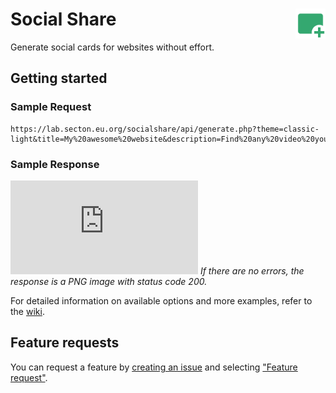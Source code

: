 <h1>
  <img src="https://github.com/WeAreSecton/SocialShareAPI/blob/master/assets/img/icon.png?raw=true" align="right" width="48" height="48" />
  Social Share
</h1>
Generate social cards for websites without effort.

## Getting started
### Sample Request
```
https://lab.secton.eu.org/socialshare/api/generate.php?theme=classic-light&title=My%20awesome%20website&description=Find%20any%20video%20you%20want%20within%20seconds.
```
### Sample Response
![img](https://lab.secton.eu.org/socialshare/api/generate.php?theme=classic-light&title=My%20awesome%20website&description=Find%20any%20video%20you%20want%20within%20seconds.)
*If there are no errors, the response is a PNG image with status code 200.*

For detailed information on available options and more examples, refer to the [wiki](https://github.com/WeAreSecton/SocialShareAPI/wiki).

## Feature requests
You can request a feature by [creating an issue](https://github.com/WeAreSecton/SocialShareAPI/issues/new/choose) and selecting ["Feature request"](https://github.com/WeAreSecton/SocialShareAPI/issues/new?assignees=&labels=request&projects=&template=feature-request.md&title=%5BFeature+request%5D).
